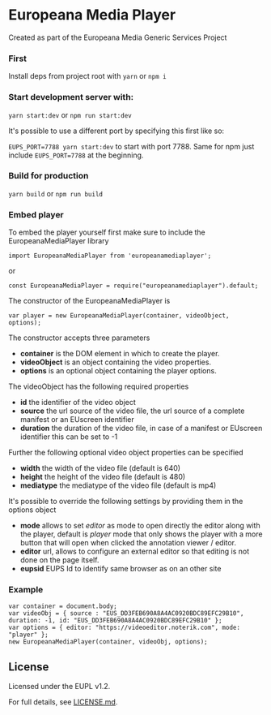 # Europeana Media Player

Created as part of the Europeana Media Generic Services Project 

### First

Install deps from project root with `yarn` or `npm i`

### Start development server with:

`yarn start:dev` or `npm run start:dev`

It's possible to use a different port by specifying this first like so: 

`EUPS_PORT=7788 yarn start:dev` to start with port 7788. Same for npm just include `EUPS_PORT=7788` at the beginning.

### Build for production

`yarn build` or `npm run build`

### Embed player

To embed the player yourself first make sure to include the EuropeanaMediaPlayer library

```
import EuropeanaMediaPlayer from 'europeanamediaplayer';
```

or 

```
const EuropeanaMediaPlayer = require("europeanamediaplayer").default;
```

The constructor of the EuropeanaMediaPlayer is

```
var player = new EuropeanaMediaPlayer(container, videoObject, options);
```

The constructor accepts three parameters

- **container** is the DOM element in which to create the player.
- **videoObject** is an object containing the video properties.
- **options** is an optional object containing the player options.

The videoObject has the following required properties

- **id** the identifier of the video object
- **source** the url source of the video file, the url source of a complete manifest or an EUscreen identifier
- **duration** the duration of the video file, in case of a manifest or EUscreen identifier this can be set to -1

Further the following optional video object properties can be specified

- **width** the width of the video file (default is 640)
- **height** the height of the video file (default is 480)
- **mediatype** the mediatype of the video file (default is mp4)

It's possible to override the following settings by providing them in the options object

- **mode** allows to set *editor* as mode to open directly the editor along with the player, default is *player* mode that only shows the player with a more button that will open when clicked the annotation viewer / editor.
- **editor** url, allows to configure an external editor so that editing is not done on the page itself.
- **eupsid** EUPS Id to identify same browser as on an other site

### Example

```
var container = document.body;
var videoObj = { source : "EUS_DD3FEB690A8A4AC0920BDC89EFC29B10", duration: -1, id: "EUS_DD3FEB690A8A4AC0920BDC89EFC29B10" };
var options = { editor: "https://videoeditor.noterik.com", mode: "player" };
new EuropeanaMediaPlayer(container, videoObj, options);
```

## License

Licensed under the EUPL v1.2.

For full details, see [LICENSE.md](LICENSE.md).